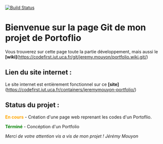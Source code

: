 [![Build Status](https://codefirst.iut.uca.fr/api/badges/jeremy.mouyon/portfolio/status.svg)](https://codefirst.iut.uca.fr/jeremy.mouyon/portfolio)

# Bienvenue sur la page Git de mon projet de Portoflio

Vous trouverez sur cette page toute la partie développement, mais aussi le **[wiki]**(https://codefirst.iut.uca.fr/git/jeremy.mouyon/portfolio.wiki.git/)

## Lien du site internet :

Le site internet est entièrement fonctionnel sur ce **[site]**(https://codefirst.iut.uca.fr/containers/jeremymouyon-portfolio/)

## Status du projet :

<span style="color:orange">**En cours** </span>- Création d'une page web reprenant les codes d'un Portoflio.

<span style="color:green">**Términé** </span> - Concéption d'un Portfolio



*Merci de votre attention vis a vis de mon projet !
Jérémy Mouyon*